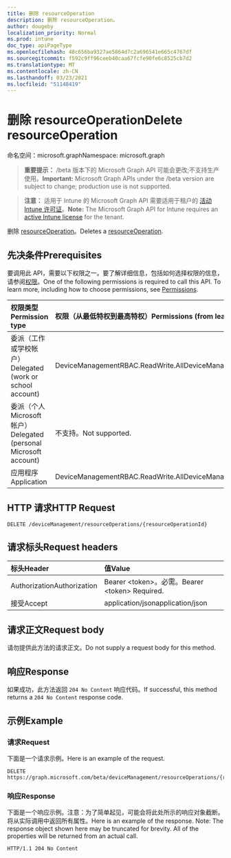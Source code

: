 ```yaml
---
title: 删除 resourceOperation
description: 删除 resourceOperation。
author: dougeby
localization_priority: Normal
ms.prod: intune
doc_type: apiPageType
ms.openlocfilehash: 48c656ba9327ae5864d7c2a696541e665c4767df
ms.sourcegitcommit: f592c9ff96ceeb40caa67fcfe90fe6c8525cb7d2
ms.translationtype: MT
ms.contentlocale: zh-CN
ms.lasthandoff: 03/23/2021
ms.locfileid: "51148419"
---
```

# <a name="delete-resourceoperation"></a><span data-ttu-id="40139-103">删除 resourceOperation</span><span class="sxs-lookup"><span data-stu-id="40139-103">Delete resourceOperation</span></span>

<span data-ttu-id="40139-104">命名空间：microsoft.graph</span><span class="sxs-lookup"><span data-stu-id="40139-104">Namespace: microsoft.graph</span></span>

> <span data-ttu-id="40139-105">**重要提示：** /beta 版本下的 Microsoft Graph API 可能会更改;不支持生产使用。</span><span class="sxs-lookup"><span data-stu-id="40139-105">**Important:** Microsoft Graph APIs under the /beta version are subject to change; production use is not supported.</span></span>

> <span data-ttu-id="40139-106">**注意：** 适用于 Intune 的 Microsoft Graph API 需要适用于租户的 [活动 Intune 许可证](https://go.microsoft.com/fwlink/?linkid=839381)。</span><span class="sxs-lookup"><span data-stu-id="40139-106">**Note:** The Microsoft Graph API for Intune requires an [active Intune license](https://go.microsoft.com/fwlink/?linkid=839381) for the tenant.</span></span>

<span data-ttu-id="40139-107">删除 [resourceOperation](../resources/intune-rbac-resourceoperation.md)。</span><span class="sxs-lookup"><span data-stu-id="40139-107">Deletes a [resourceOperation](../resources/intune-rbac-resourceoperation.md).</span></span>

## <a name="prerequisites"></a><span data-ttu-id="40139-108">先决条件</span><span class="sxs-lookup"><span data-stu-id="40139-108">Prerequisites</span></span>
<span data-ttu-id="40139-p101">要调用此 API，需要以下权限之一。要了解详细信息，包括如何选择权限的信息，请参阅[权限](/graph/permissions-reference)。</span><span class="sxs-lookup"><span data-stu-id="40139-p101">One of the following permissions is required to call this API. To learn more, including how to choose permissions, see [Permissions](/graph/permissions-reference).</span></span>

|<span data-ttu-id="40139-111">权限类型</span><span class="sxs-lookup"><span data-stu-id="40139-111">Permission type</span></span>|<span data-ttu-id="40139-112">权限（从最低特权到最高特权）</span><span class="sxs-lookup"><span data-stu-id="40139-112">Permissions (from least to most privileged)</span></span>|
|:---|:---|
|<span data-ttu-id="40139-113">委派（工作或学校帐户）</span><span class="sxs-lookup"><span data-stu-id="40139-113">Delegated (work or school account)</span></span>|<span data-ttu-id="40139-114">DeviceManagementRBAC.ReadWrite.All</span><span class="sxs-lookup"><span data-stu-id="40139-114">DeviceManagementRBAC.ReadWrite.All</span></span>|
|<span data-ttu-id="40139-115">委派（个人 Microsoft 帐户）</span><span class="sxs-lookup"><span data-stu-id="40139-115">Delegated (personal Microsoft account)</span></span>|<span data-ttu-id="40139-116">不支持。</span><span class="sxs-lookup"><span data-stu-id="40139-116">Not supported.</span></span>|
|<span data-ttu-id="40139-117">应用程序</span><span class="sxs-lookup"><span data-stu-id="40139-117">Application</span></span>|<span data-ttu-id="40139-118">DeviceManagementRBAC.ReadWrite.All</span><span class="sxs-lookup"><span data-stu-id="40139-118">DeviceManagementRBAC.ReadWrite.All</span></span>|

## <a name="http-request"></a><span data-ttu-id="40139-119">HTTP 请求</span><span class="sxs-lookup"><span data-stu-id="40139-119">HTTP Request</span></span>
<!-- {
  "blockType": "ignored"
}
-->
``` http
DELETE /deviceManagement/resourceOperations/{resourceOperationId}
```

## <a name="request-headers"></a><span data-ttu-id="40139-120">请求标头</span><span class="sxs-lookup"><span data-stu-id="40139-120">Request headers</span></span>
|<span data-ttu-id="40139-121">标头</span><span class="sxs-lookup"><span data-stu-id="40139-121">Header</span></span>|<span data-ttu-id="40139-122">值</span><span class="sxs-lookup"><span data-stu-id="40139-122">Value</span></span>|
|:---|:---|
|<span data-ttu-id="40139-123">Authorization</span><span class="sxs-lookup"><span data-stu-id="40139-123">Authorization</span></span>|<span data-ttu-id="40139-124">Bearer &lt;token&gt;。必需。</span><span class="sxs-lookup"><span data-stu-id="40139-124">Bearer &lt;token&gt; Required.</span></span>|
|<span data-ttu-id="40139-125">接受</span><span class="sxs-lookup"><span data-stu-id="40139-125">Accept</span></span>|<span data-ttu-id="40139-126">application/json</span><span class="sxs-lookup"><span data-stu-id="40139-126">application/json</span></span>|

## <a name="request-body"></a><span data-ttu-id="40139-127">请求正文</span><span class="sxs-lookup"><span data-stu-id="40139-127">Request body</span></span>
<span data-ttu-id="40139-128">请勿提供此方法的请求正文。</span><span class="sxs-lookup"><span data-stu-id="40139-128">Do not supply a request body for this method.</span></span>

## <a name="response"></a><span data-ttu-id="40139-129">响应</span><span class="sxs-lookup"><span data-stu-id="40139-129">Response</span></span>
<span data-ttu-id="40139-130">如果成功，此方法返回 `204 No Content` 响应代码。</span><span class="sxs-lookup"><span data-stu-id="40139-130">If successful, this method returns a `204 No Content` response code.</span></span>

## <a name="example"></a><span data-ttu-id="40139-131">示例</span><span class="sxs-lookup"><span data-stu-id="40139-131">Example</span></span>

### <a name="request"></a><span data-ttu-id="40139-132">请求</span><span class="sxs-lookup"><span data-stu-id="40139-132">Request</span></span>
<span data-ttu-id="40139-133">下面是一个请求示例。</span><span class="sxs-lookup"><span data-stu-id="40139-133">Here is an example of the request.</span></span>
``` http
DELETE https://graph.microsoft.com/beta/deviceManagement/resourceOperations/{resourceOperationId}
```

### <a name="response"></a><span data-ttu-id="40139-134">响应</span><span class="sxs-lookup"><span data-stu-id="40139-134">Response</span></span>
<span data-ttu-id="40139-p102">下面是一个响应示例。注意：为了简单起见，可能会将此处所示的响应对象截断。将从实际调用中返回所有属性。</span><span class="sxs-lookup"><span data-stu-id="40139-p102">Here is an example of the response. Note: The response object shown here may be truncated for brevity. All of the properties will be returned from an actual call.</span></span>
``` http
HTTP/1.1 204 No Content
```




